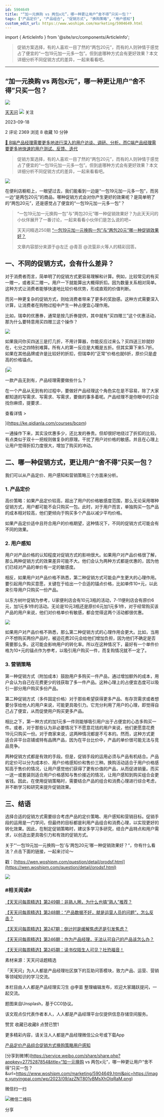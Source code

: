 ```yaml
---
id: 5904649
title: "“加一元换购 vs 两包x元”，哪一种更让用户“舍不得”只买一包？"
tags: ["产品定价", "产品组合", "促销方式", "换购策略", "用户感知"]
custom_edit_url: https://www.woshipm.com/marketing/5904649.html
---
```

import { ArticleInfo } from '@site/src/components/ArticleInfo';

<ArticleInfo
    author="天天问"
    authorLink="https://www.woshipm.com/u/113039"
    published="2023-09-18"
    views={2369}
    comments={2}
    collects={8}
/>

> 促销方案选择，有的人喜欢一目了然的“两包20元”，而有的人则钟情于感觉占了便宜的“一包19元加一元多一包”。但到底哪种方式会有更好效果？本文详细分析不同促销方式的差异，一起来看看吧。

---

## “加一元换购 vs 两包x元”，哪一种更让用户“舍不得”只买一包？

[![](https://image.woshipm.com/wp-files/2016/08/头像-11.png!/both/72x72)](https://www.woshipm.com/u/113039)

[天天问](https://www.woshipm.com/u/113039) ![](https://static.woshipm.com/tag/1125_1@2x.png) 关注

2023-09-18

2 评论 2369 浏览 8 收藏 10 分钟

[🔗 B端产品经理需要更多地进行深入的用户访谈、调研、分析，而C端产品经理需要更多地快速的用户测试、反馈、迭代](https://ke.qidianla.com/courses/bcpm)

> 促销方案选择，有的人喜欢一目了然的“两包20元”，而有的人则钟情于感觉占了便宜的“一包19元加一元多一包”。但到底哪种方式会有更好效果？本文详细分析不同促销方式的差异，一起来看看吧。

![](https://image.yunyingpai.com/wp/2023/09/azZNT801yBMsXhOIqRaM.png)

在便利店橱柜上，一眼望过去，我们能看到一边是“一包19元加一元多一包”，而另一边“是两包20元”的商品，哪种促销方式会对你产生更好的效果呢？是简单明了的“两包20元”，还是感觉占了便宜的“一包19元加一元多一包”？

> “一包19元加一元换购一包”与“两包20元”哪一种促销效果好？为此天天问的小伙伴展开了一番讨论，一起来看看小伙伴们是怎么说的吧~
> 
> 天天问精选250期 [“一包19元加一元换购一包”与“两包20元”哪一种促销效果好？](https://wen.woshipm.com/question/detail/orodsf.html)
> 
> 文章内容部分来源于@左迁 @青苔 @流萤非火等人的精彩回答。

## 一、不同的促销方式，会有什么差异？

对于消费者而言，简单明了的促销方式更容易理解和计算。例如，比较常见的有买一赠一，或者买二赠一。用户一下就能算出大概得折扣。因为数量关系相对简单。这种方式让消费者能够快速地比较价格优势，形成直观的价值判断。

而另一种更复杂的促销方式，则给消费者带来了更多的奖励感。这种方式需要深入计算，让消费者在购物过程中产生一种占便宜心理作用。

比如，瑞幸的优惠券，通常是按几折券提供，其中就有“买四赠三”这个优惠活动，那为什么要特意用买四赠三这个操作？

![](https://image.yunyingpai.com/wp/2023/09/HV79eZKZTtE1GnDZzjMR.png)

如果我问你买四送三是打几折，不用计算器，你能反应过来么？买四送三妙就妙在，七分之四特别难算。所有人的第一反应是大概是五折。但其实算下来5.7折。如果在其他品牌或许是比较好的折扣，但瑞幸的“正常”价格也就6折，原价只是虚高的价格锚点。

[![](https://image.woshipm.com/2023/08/02/58dc678c-30e3-11ee-88e7-00163e0b5ff3.png)

一款产品无到有，产品经理需要做些什么？

在一个产品从无到有的过程中，要做好产品经理这个角色实在是不容易，除了大家都知道的写需求、写需求、写需求，要做的事多着呢。产品经理不是你眼中的只会找你麻烦，提要求..

查看详情 >

](https://ke.qidianla.com/courses/bcpm)

一通操作下来，其实没优惠多少，还比发的券贵。但却很好地绕过了折扣的比较。有点类似于双十一把规则做复杂的原理。干扰了用户对价格的敏感。并且在心理上让用户觉得折扣力度很大，增加了购买的冲动。

## 二、哪一种促销方式，更让用户“舍不得”只买一包？

我们可以从产品定价、用户感知和营销策略三个方面来分析。

### 1\. 产品定价

高价策略：如果产品定价较高，超出了用户的价格敏感度范围，那么无论采用哪种促销方式，用户都可能不会只购买一包。此时，对于用户而言，单独购买一包产品的成本相对较高，他们更倾向于购买多个产品以减少平均价格。

如果产品定价适中且符合用户的价格期望，这种情况下，不同的促销方式可能会有不同的效果。

### 2\. 用户感知

用户对产品价格的认知程度对促销方式的影响很大。如果用户对产品价格很了解，那么两种促销方式的效果差异可能不大。他们会认为两种方式都是优惠的，因为他们已经对产品的单价有一定的敏感度。

相反，如果用户对产品价格不熟悉，第二种促销方式可能会产生更大的心理作用。要引起用户购买意愿，关键在于给出一个合适的锚点价格，比如单件10+元，以此来引导用户只购买一份产品。

以东方树叶促销为参考，U家便利店会有10元3瓶的活动，7-11便利店会有原价6元，加1元多1件的活动。无论是10元3瓶还是原价6元加1元多1件，对于经常购买该产品的用户来说，他们对价格单价有敏感，都会觉得这两个活动都很优惠。

![](https://image.yunyingpai.com/wp/2023/09/k7BLETl7UHXqIOtLwBTq.jpg)

如果用户对产品价格不熟悉，那么第二种促销方式的心理作用会更大。比如，当用户不想购买两份产品时，被迫花费20元会给他们增加负担，因为他们不确定是否需要那么多。这可能会影响用户的转化率。所以在这种情况下，最好有一个单件价格为10+元的锚点作为参考，以吸引用户购买一件，而复购情况就不一定了。

### 3\. 营销策略

第一种促销方式（附加成本）鼓励用户多购买一件产品，通过增加额外的成本，用户会认为自己在花费更少的钱获取了多一件产品。这种心理上的占便宜态度可以吸引一部分用户购买多份产品。

第二种促销方式（多件固定价格）对于那些希望获得更多产品、有存货需求或者想要分享给他人的用户来说，可能更具吸引力。它充分利用了用户的心理，即觉得自己占了便宜，从而促使用户购买更多产品。

相比之下，第一种方式的加1元多一件则能够吸引用户出于占便宜的心态多购买一件。或者，对于那些认为非必要情况下不愿意花钱的用户来说，他们更愿意花费19元只购买一份。对于商家来说，这两种情况都是不亏本的。然而，这种方式更适合非平台店铺或特有品牌产品，因为在平台比价中，产品的单价很可能无法与竞品竞争。

两种促销方式都是有效的手段。但是，促销手段的运用必须与产品有机结合。产品的定价可以分为成本价、用户价格感知价和售价三种。换购活动适合于用户价格感知高于售价的情况，让用户感觉他们获得了更有价值的产品，从而促进销量。而买一送一或套装则适合用户价格感知与售价接近的情况，让用户感知到购买组合会更省钱。因此，在使用促销策略时，需要结合产品的组合和消费心理进行综合考虑，并不断学习和研究来提升促销效果。

## 三、结语

选择合适的促销方式需要综合考虑产品的定价策略、用户感知和营销目标。促销手段的运用是一门学问，但最终的目标都是利用产品组合和消费心理，以实现更好的转化效果。因此，在制定促销策略时，建议多学习多研究，结合产品特点和用户需求，以创造出更具吸引力和有效的促销方式。

关于“‘一包19元加一元换购一包’与‘两包20元’哪一种促销效果好？“，你有什么看法？点击下面的链接，一起来讨论～

戳：[https://wen.woshipm.com/question/detail/orodsf.html](https://wen.woshipm.com/question/detail/orodsf.html)

![](https://image.yunyingpai.com/wp/2023/09/7LeO7tryTcvWELDxpgkl.jpg)

### #相关阅读#

[【天天问每周精选】第249期：非熟人圈，为什么也搞“熟人”推荐？](https://www.woshipm.com/it/5900868.html?channel=ADS-C1-10371)

[【天天问每周精选】第248期：“产品数据不好，就是运营人员的问题”，怎么反击？](https://www.woshipm.com/operate/5896166.html)

[【天天问每周精选】第247期：倒计时是缓解焦虑还是引发焦虑？](https://www.woshipm.com/pd/5892456.html)

[【天天问每周精选】第246期：作为产品经理，无法认可自己的产品该怎么办？](https://www.woshipm.com/zhichang/5888412.html)

[【天天问每周精选】第245期：读书仅陌生人可见？社恐福音！](https://api.woshipm.com/it/5883664.html)

素材来源：天天问话题精选

「天天问」为人人都是产品经理社区旗下的互助问答模块，致力产品、运营、营销等领域知识的学习交流。

本栏目由人人都是产品经理实习生 @李苗 整理编辑发布，欢迎大家踊跃提问，一起交流。

题图来自Unsplash，基于CC0协议。

该文观点仅代表作者本人，人人都是产品经理平台仅提供信息存储空间服务。

赞赏 收藏已收藏8 点赞已赞1

更多精彩内容，请关注人人都是产品经理微信公众号或下载App

[产品定价](https://www.woshipm.com/tag/%e4%ba%a7%e5%93%81%e5%ae%9a%e4%bb%b7)[产品组合](https://www.woshipm.com/tag/%e4%ba%a7%e5%93%81%e7%bb%84%e5%90%88)[促销方式](https://www.woshipm.com/tag/%e4%bf%83%e9%94%80%e6%96%b9%e5%bc%8f)[换购策略](https://www.woshipm.com/tag/%e6%8d%a2%e8%b4%ad%e7%ad%96%e7%95%a5)[用户感知](https://www.woshipm.com/tag/%e7%94%a8%e6%88%b7%e6%84%9f%e7%9f%a5)

[分享到微博](https://service.weibo.com/share/share.php?appkey=2775287854&title=“加一元换购 vs 两包x元”，哪一种更让用户“舍不得”只买一包？&url=https://www.woshipm.com/marketing/5904649.html&pic=https://image.yunyingpai.com/wp/2023/09/azZNT801yBMsXhOIqRaM.png)

微信扫一扫

![微信二维码](https://api.pwmqr.com/qrcode/create/?url=https://www.woshipm.com/marketing/5904649.html)

分享